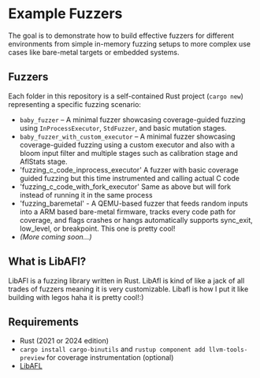 # Example Fuzzers

The goal is to demonstrate how to build effective fuzzers for different environments from simple in-memory fuzzing setups to more complex use cases like bare-metal targets or embedded systems.

## Fuzzers

Each folder in this repository is a self-contained Rust project (`cargo new`) representing a specific fuzzing scenario:

- `baby_fuzzer` – A minimal fuzzer showcasing coverage-guided fuzzing using `InProcessExecutor`, `StdFuzzer`, and basic mutation stages.
- `baby_fuzzer_with_custom_executor` – A minimal fuzzer showcasing coverage-guided fuzzing using a custom executor and also with a bloom input filter and multiple stages such as calibration stage and AflStats stage.
- 'fuzzing_c_code_inprocess_executor' A fuzzer with basic coverage guided fuzzing but this time instrumented and calling actual C code
- 'fuzzing_c_code_with_fork_executor' Same as above but will fork instead of running it in the same process
- 'fuzzing_baremetal' - A QEMU-based fuzzer that feeds random inputs into a ARM based bare-metal firmware, tracks every code path for coverage, and flags crashes or hangs automatically
supports sync_exit, low_level, or breakpoint. This one is pretty cool!
- *(More coming soon...)*

## What is LibAFl?
LibAFl is a fuzzing library written in Rust. LibAfl is kind of like a jack of all trades of fuzzers meaning it is very customizable. Libafl is how I put it like building with legos haha it is pretty cool!:)

## Requirements

- Rust (2021 or 2024 edition)
- `cargo install cargo-binutils` and `rustup component add llvm-tools-preview` for coverage instrumentation (optional)
- [LibAFL](https://crates.io/crates/libafl)
